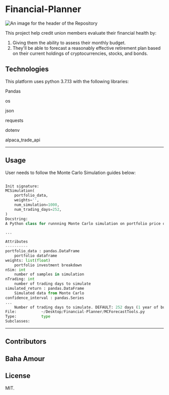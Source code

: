 # Financial-Planner
![An image for the header of the Repository](../Images/Financial_planning.png)

This project help credit union members evaluate their financial health by:

1. Giving them the ability to assess their monthly budget.
2. They'll be able to forecast a reasonably effective retirement plan based on their current holdings of cryptocurrencies, stocks, and bonds.

## Technologies
This platform uses python 3.7.13 with the following libraries:


Pandas

os

json

requests

dotenv

alpaca_trade_api

---

## Usage 

User needs to follow the Monte Carlo Simulation guides below: 

```python

Init signature:
MCSimulation(
    portfolio_data,
    weights='',
    num_simulation=1000,
    num_trading_days=252,
)
Docstring:     
A Python class for runnning Monte Carlo simulation on portfolio price data. 

...

Attributes
----------
portfolio_data : pandas.DataFrame
    portfolio dataframe
weights: list(float)
    portfolio investment breakdown
nSim: int
    number of samples in simulation
nTrading: int
    number of trading days to simulate
simulated_return : pandas.DataFrame
    Simulated data from Monte Carlo
confidence_interval : pandas.Series
...
    Number of trading days to simulate. DEFAULT: 252 days (1 year of business days)
File:           ~/Desktop/Financial-Planner/MCForecastTools.py
Type:           type
Subclasses:     
```

---
## Contributors

Baha Amour
---

## License

MIT.